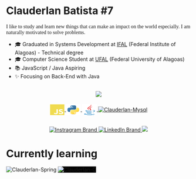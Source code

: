 
#  Clauderlan Batista #7


<p style="font-family: cursive" >I like to study and learn new things that can make an impact on the world especially. I am naturally motivated to solve problems. </p>

* 🎓 Graduated in Systems Development at <a href="https://www2.ifal.edu.br/">IFAL</a> (Federal Institute of Alagoas) - Technical degree
* 🎓 Computer Science Student at <a href="https://ufal.br/">UFAL</a> (Federal University of Alagoas)
* 📚 JavaScript / Java Aspiring
* ✨ Focusing on Back-End with Java
<br>

<div align="center">
  <a href="https://github.com/Clauderlan">
  <img height="180em" src="https://github-readme-stats.vercel.app/api/top-langs/?username=Clauderlan&layout=compact&langs_count=7&theme=calm"/>
</div>
  
<div style="display: inline_block" align = 'center'><br>
  <img align="center" alt="Clauderlan-Js" height="30" width="40" src="https://raw.githubusercontent.com/devicons/devicon/master/icons/javascript/javascript-plain.svg">
  <img align="center" alt="Clauderlan-Python" height="30" width="40" src="https://raw.githubusercontent.com/devicons/devicon/master/icons/python/python-original.svg">
  <img align="center" alt="Clauderlan-Python" height="30" width="40" src="https://raw.githubusercontent.com/devicons/devicon/master/icons/java/java-original.svg">
  <img align="center" alt="Clauderlan-Mysql" height="28" width="40" src="https://cdn.jsdelivr.net/gh/devicons/devicon/icons/mysql/mysql-original.svg">
</div>

  ##
<div align = 'center'>
  <a href = "https://www.instagram.com/cbatista.77/" target = "_blank">
   <img src = 'https://img.shields.io/badge/Instagram-E4405F?style=for-the-badge&logo=instagram&logoColor=white' alt='Instragram Brand'>
  </a>

  <a href="https://www.linkedin.com/in/clauderlan-batista-alves-5a62921aa/" target="_blank">
    <img src="https://img.shields.io/badge/LinkedIn-0077B5?style=for-the-badge&logo=linkedin&logoColor=white" alt="LinkedIn Brand">
  </a>
  <a href = "mailto:clauderlanbatista@hotmail.com">
    <img src="https://img.shields.io/badge/-Gmail-%23333?style=for-the-badge&logo=gmail&logoColor=white" target="_blank">
  </a>
</div>

# Currently learning
<div style ="display: inline-block">
  <img alt ="Clauderlan-Spring" height="28" width="40" src="https://cdn.jsdelivr.net/gh/devicons/devicon/icons/spring/spring-original.svg" />
  <img style="background-color:#000000" alt ="Clauderlan-C" height="28" width="40" src="https://cdn.jsdelivr.net/npm/simple-icons@3.13.0/icons/c.svg" />
</div>
